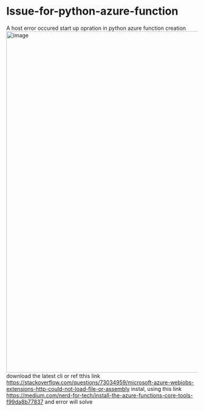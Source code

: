 # Issue-for-python-azure-function
A host error occured start up opration in python azure function creation
<img width="897" alt="image" src="https://github.com/bhagyshricompany/Issue-for-python-azure-function/assets/116645353/ba67c015-beab-44fc-beee-0827580cdf5c">
download the latest cli or ref  tthis link https://stackoverflow.com/questions/73034959/microsoft-azure-webjobs-extensions-http-could-not-load-file-or-assembly
instal, using this link https://medium.com/nerd-for-tech/install-the-azure-functions-core-tools-f99da8b77837 and error will solve

